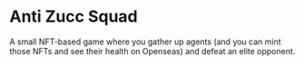 # Anti Zucc Squad

A small NFT-based game where you gather up agents (and you can mint those NFTs and see their health on Openseas) and defeat an elite opponent.
